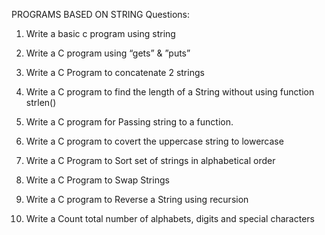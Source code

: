 PROGRAMS BASED ON STRING
Questions:

1.	Write a basic c program using string

2.	Write a C program using “gets”  & ”puts”

3.	Write a C Program to concatenate 2 strings

4.	Write a C program to find the length of a String without using function strlen()

5.	Write a C program for Passing string to a function.

6.	Write a C program to covert the uppercase string to lowercase

7.	Write a C Program to Sort set of strings in alphabetical order

8.	Write a C Program to Swap Strings

9.	Write a C program to Reverse a String using recursion

10.	Write a Count total number of alphabets, digits and special characters
